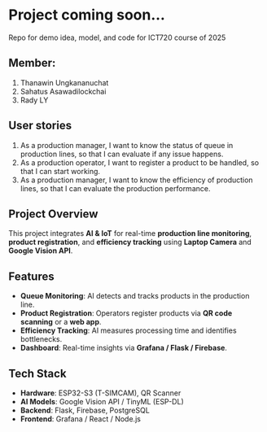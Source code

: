 # Project coming soon...
Repo for demo idea, model, and code for ICT720 course of 2025

## Member: 

1. Thanawin Ungkananuchat
2. Sahatus Asawadilockchai
3. Rady LY

## User stories

1. As a production manager, I want to know the status of queue in production lines, so that I can evaluate if any issue happens. 
2. As a production operator, I want to register a product to be handled, so that I can start working. 
3. As a production manager, I want to know the efficiency of production lines, so that I can evaluate the production performance. 
   
## Project Overview  
This project integrates **AI & IoT** for real-time **production line monitoring**, **product registration**, and **efficiency tracking** using **Laptop Camera** and **Google Vision API**.  

## Features  
- **Queue Monitoring**: AI detects and tracks products in the production line.  
- **Product Registration**: Operators register products via **QR code scanning** or a **web app**.  
- **Efficiency Tracking**: AI measures processing time and identifies bottlenecks.  
- **Dashboard**: Real-time insights via **Grafana / Flask / Firebase**.  

## Tech Stack  
- **Hardware**: ESP32-S3 (T-SIMCAM), QR Scanner  
- **AI Models**: Google Vision API / TinyML (ESP-DL)  
- **Backend**: Flask, Firebase, PostgreSQL  
- **Frontend**: Grafana / React / Node.js  

